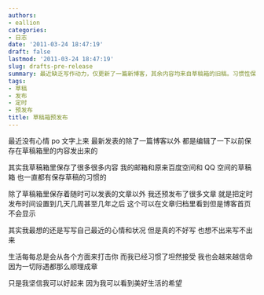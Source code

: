```yaml
---
authors:
- eallion
categories:
- 日志
date: '2011-03-24 18:47:19'
draft: false
lastmod: '2011-03-24 18:47:19'
slug: drafts-pre-release
summary: 最近缺乏写作动力，仅更新了一篇新博客，其余内容均来自草稿箱的旧稿。习惯性保存大量草稿，包括邮箱和旧平台的未完成文字，甚至预发布多篇定时文章。最想记录当下心境却难以落笔，生活虽充满打击但已学会坦然接受，逐渐相信命运安排。仍坚信未来会更好，因心中始终存有对美好生活的期待！
tags:
- 草稿
- 发布
- 定时
- 预发布
title: 草稿箱预发布
---
```

最近没有心情 po 文字上来
最新发表的除了一篇博客以外
都是编辑了一下以前保存在草稿箱里的内容发出来的

其实我草稿箱里保存了很多很多内容
我的邮箱和原来百度空间和 QQ 空间的草稿箱
也一直都有保存草稿的习惯的

除了草稿箱里保存着随时可以发表的文章以外
我还预发布了很多文章
就是把定时发布时间设置到几天几周甚至几年之后
这个可以在文章归档里看到但是博客首页不会显示

其实我最想的还是写写自己最近的心情和状况
但是真的不好写
也想不出来写不出来

生活每每总是会从各个方面来打击你
而我已经习惯了坦然接受
我也会越来越信命
因为一切际遇都那么顺理成章

只是我坚信我可以好起来
因为我可以看到美好生活的希望